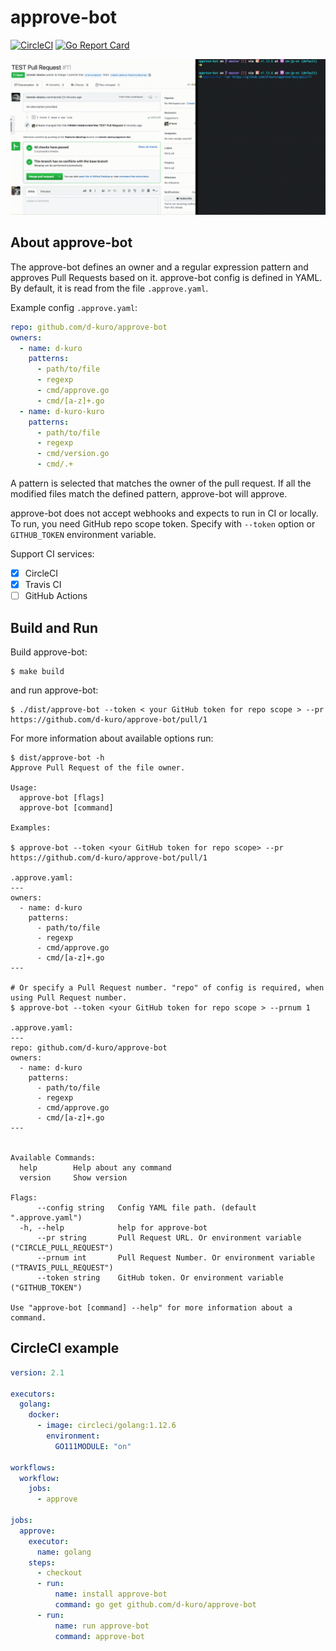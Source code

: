 # approve-bot

[![CircleCI](https://circleci.com/gh/d-kuro/approve-bot.svg?style=svg)](https://circleci.com/gh/d-kuro/approve-bot) [![Go Report Card](https://goreportcard.com/badge/github.com/d-kuro/approve-bot)](https://goreportcard.com/report/github.com/d-kuro/approve-bot)

![](./assets/example.gif)

## About approve-bot

The approve-bot defines an owner and a regular expression pattern and approves Pull Requests based on it.
approve-bot config is defined in YAML. By default, it is read from the file `.approve.yaml`.

Example config `.approve.yaml`:

```yaml
repo: github.com/d-kuro/approve-bot
owners:
  - name: d-kuro
    patterns:
      - path/to/file
      - regexp
      - cmd/approve.go
      - cmd/[a-z]+.go
  - name: d-kuro-kuro
    patterns:
      - path/to/file
      - regexp
      - cmd/version.go
      - cmd/.+
```

A pattern is selected that matches the owner of the pull request.
If all the modified files match the defined pattern, approve-bot will approve.

approve-bot does not accept webhooks and expects to run in CI or locally.
To run, you need GitHub repo scope token. Specify with `--token` option or `GITHUB_TOKEN` environment variable.

Support CI services:

* [x] CircleCI
* [x] Travis CI
* [ ] GitHub Actions

## Build and Run

Build approve-bot:

```shell
$ make build
```

and run approve-bot:

```shell
$ ./dist/approve-bot --token < your GitHub token for repo scope > --pr https://github.com/d-kuro/approve-bot/pull/1
```

For more information about available options run:

```shell
$ dist/approve-bot -h
Approve Pull Request of the file owner.

Usage:
  approve-bot [flags]
  approve-bot [command]

Examples:

$ approve-bot --token <your GitHub token for repo scope> --pr https://github.com/d-kuro/approve-bot/pull/1

.approve.yaml:
---
owners:
  - name: d-kuro
    patterns:
      - path/to/file
      - regexp
      - cmd/approve.go
      - cmd/[a-z]+.go
---

# Or specify a Pull Request number. "repo" of config is required, when using Pull Request number.
$ approve-bot --token <your GitHub token for repo scope > --prnum 1

.approve.yaml:
---
repo: github.com/d-kuro/approve-bot
owners:
  - name: d-kuro
    patterns:
      - path/to/file
      - regexp
      - cmd/approve.go
      - cmd/[a-z]+.go
---


Available Commands:
  help        Help about any command
  version     Show version

Flags:
      --config string   Config YAML file path. (default ".approve.yaml")
  -h, --help            help for approve-bot
      --pr string       Pull Request URL. Or environment variable ("CIRCLE_PULL_REQUEST")
      --prnum int       Pull Request Number. Or environment variable ("TRAVIS_PULL_REQUEST")
      --token string    GitHub token. Or environment variable ("GITHUB_TOKEN")

Use "approve-bot [command] --help" for more information about a command.
```

## CircleCI example

```yaml
version: 2.1

executors:
  golang:
    docker:
      - image: circleci/golang:1.12.6
        environment:
          GO111MODULE: "on"

workflows:
  workflow:
    jobs:
      - approve

jobs:
  approve:
    executor:
      name: golang
    steps:
      - checkout
      - run:
          name: install approve-bot
          command: go get github.com/d-kuro/approve-bot
      - run:
          name: run approve-bot
          command: approve-bot
```
